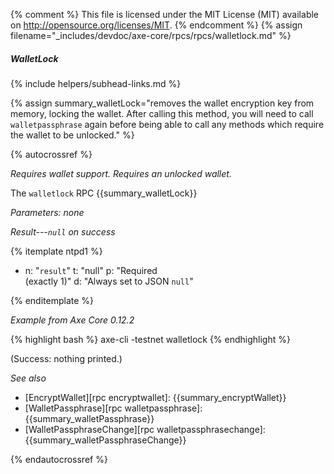 {% comment %}
This file is licensed under the MIT License (MIT) available on
http://opensource.org/licenses/MIT.
{% endcomment %}
{% assign filename="_includes/devdoc/axe-core/rpcs/rpcs/walletlock.md" %}

##### WalletLock
{% include helpers/subhead-links.md %}

{% assign summary_walletLock="removes the wallet encryption key from memory, locking the wallet. After calling this method, you will need to call `walletpassphrase` again before being able to call any methods which require the wallet to be unlocked." %}

<!-- __ -->

{% autocrossref %}

*Requires wallet support. Requires an unlocked wallet.*

The `walletlock` RPC {{summary_walletLock}}

*Parameters: none*

*Result---`null` on success*

{% itemplate ntpd1 %}
- n: "`result`"
  t: "null"
  p: "Required<br>(exactly 1)"
  d: "Always set to JSON `null`"

{% enditemplate %}

*Example from Axe Core 0.12.2*

{% highlight bash %}
axe-cli -testnet walletlock
{% endhighlight %}

(Success: nothing printed.)

*See also*

* [EncryptWallet][rpc encryptwallet]: {{summary_encryptWallet}}
* [WalletPassphrase][rpc walletpassphrase]: {{summary_walletPassphrase}}
* [WalletPassphraseChange][rpc walletpassphrasechange]: {{summary_walletPassphraseChange}}

{% endautocrossref %}
